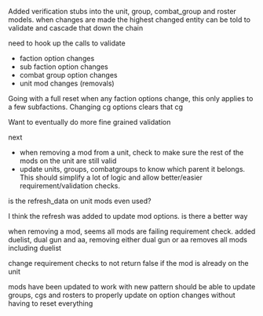 Added verification stubs into the unit, group, combat_group and roster models.
when changes are made the highest changed entity can be told to validate and cascade that down the chain

need to hook up the calls to validate 
* faction option changes
* sub faction option changes
* combat group option changes
* unit mod changes (removals)

Going with a full reset when any faction options change, this only applies to a few subfactions.
Changing cg options clears that cg

Want to eventually do more fine grained validation

next
* when removing a mod from a unit, check to make sure the rest of the mods on the unit are still valid
* update units, groups, combatgroups to know which parent it belongs.  This should simplify a lot of logic and allow better/easier requirement/validation checks.

is the refresh_data on unit mods even used?

I think the refresh was added to update mod options.  is there a  better way

when removing a mod, seems all mods are failing requirement check.
added duelist, dual gun and aa, removing either dual gun or aa removes all mods including duelist

change requirement checks to not return false if the mod is already on the unit

mods have been updated to work with new pattern
should be able to update groups, cgs and rosters to properly update on option changes without having to reset everything